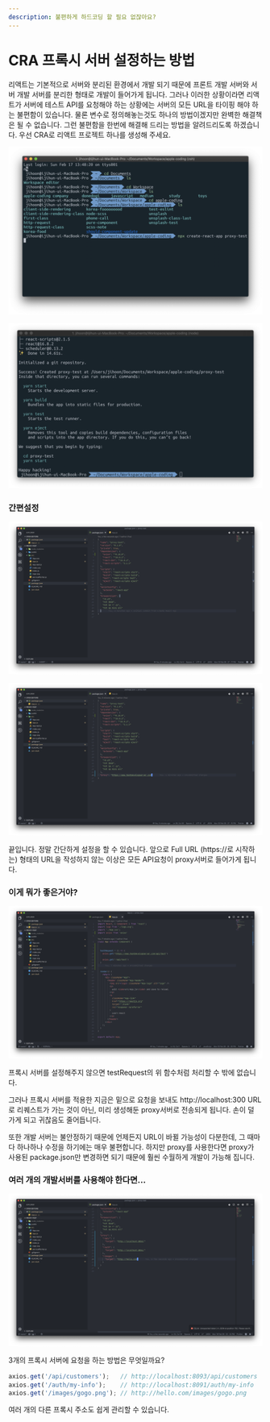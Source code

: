 ```yaml
---
description: 불편하게 하드코딩 할 필요 없잖아요?
---
```


# CRA 프록시 서버 설정하는 방법

리액트는 기본적으로 서버와 분리된 환경에서 개발 되기 때문에 프론트 개발 서버와 서버 개발 서버를 분리한 형태로 개발이 들어가게 됩니다. 그러나 이러한 상황이라면 리액트가 서버에 테스트 API를 요청해야 하는 상황에는 서버의 모든 URL을 타이핑 해야 하는 불편함이 있습니다. 물론 변수로 정의해놓는것도 하나의 방법이겠지만 완벽한 해결책은 될 수 없습니다. 그런 불편함을 한번에 해결해 드리는 방법을 알려드리도록 하겠습니다. 우선 CRA로 리액트 프로젝트 하나를 생성해 주세요.

![\`](../.gitbook/assets/2019-02-18-9.18.02.png)

![&#xC644;&#xB8CC;](../.gitbook/assets/2019-02-18-9.18.25.png)

### 간편설정

![&#xD504;&#xB85C;&#xC81D;&#xD2B8;&#xAC00; &#xC62C;&#xBC14;&#xB85C; &#xC0DD;&#xC131;&#xB418;&#xC5C8;&#xB2E4;&#xBA74; &#xC774;&#xB7F0; &#xD615;&#xD0DC;&#xC758; Package.json &#xD615;&#xD0DC;&#xB97C; &#xBCFC; &#xC218; &#xC788;&#xC744; &#xAC83; &#xC785;&#xB2C8;&#xB2E4;.](../.gitbook/assets/2019-02-18-9.27.17.png)

![proxy](../.gitbook/assets/2019-02-18-9.27.11.png)

끝입니다. 정말 간단하게 설정을 할 수 있습니다. 앞으로 Full URL \(https://로 시작하는\) 형태의 URL을 작성하지 않는 이상은 모든 API요청이 proxy서버로 들어가게 됩니다.

### 이게 뭐가 좋은거야?

![&#xB450; &#xAC1C;&#xC758; &#xAC19;&#xC740; API &#xC694;&#xCCAD;](../.gitbook/assets/2019-02-18-9.29.01.png)

프록시 서버를 설정해주지 않으면 testRequest의 위 함수처럼 처리할 수 밖에 없습니다.

그러나 프록시 서버를 적용한 지금은 밑으로 요청을 보내도 http://localhost:300 URL로 리퀘스트가 가는 것이 아닌, 미리 생성해둔 proxy서버로 전송되게 됩니다. 손이 덜 가게 되고 귀찮음도 줄어듭니다.

또한 개발 서버는 불안정하기 때문에 언제든지 URL이 바뀔 가능성이 다분한데, 그 때마다 하나하나 수정을 하기에는 매우 불편합니다. 하지만 proxy를 사용한다면 proxy가 사용된 package.json만 변경하면 되기 때문에 훨씬 수월하게 개발이 가능해 집니다.

### 여러 개의 개발서버를 사용해야 한다면...

![&#xAC1D;&#xCCB4; &#xD615;&#xD0DC;&#xB85C; &#xB123;&#xC5B4; &#xC8FC;&#xC2DC;&#xBA74; &#xB429;&#xB2C8;&#xB2E4;.](../.gitbook/assets/2019-02-18-9.32.44.png)

3개의 프록시 서버에 요청을 하는 방법은 무엇일까요?

```javascript
axios.get('/api/customers');   // http://localhost:8093/api/customers
axios.get('/auth/my-info');    // http://localhost:8091/auth/my-info
axios.get('/images/gogo.png'); // http://hello.com/images/gogo.png
```

여러 개의 다른 프록시 주소도 쉽게 관리할 수 있습니다.





